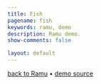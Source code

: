 ```yaml
---
title: Fish
pagename: fish
keywords: ramu, demo
description: Ramu demo.
show-comments: false

layout: default
---
```

[back to Ramu](../../) &#8226; [demo source](https://github.com/HermesPasser/ENatal3)   

<script type="text/javascript" src="ramu-0.7b.js"></script>
<script type="text/javascript" src="fish.js"></script>
<script>
	blockScroll();
	window.onload = addCanvasOnMain;
</script>
